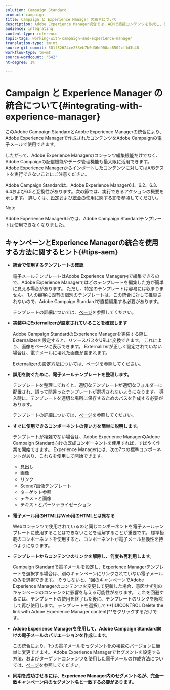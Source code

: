 ```yaml
---
solution: Campaign Standard
product: campaign
title: Campaign と Experience Manager の統合について
description: Adobe Experience Manager統合では、AEMで直接コンテンツを作成し、後でAdobe Campaignで使用できます。
audience: integrating
content-type: reference
topic-tags: working-with-campaign-and-experience-manager
translation-type: tm+mt
source-git-commit: 501f52624ce253eb7b0d36d908ac8502cf1d3b48
workflow-type: tm+mt
source-wordcount: '642'
ht-degree: 1%

---
```



# Campaign と Experience Manager の統合について{#integrating-with-experience-manager}

このAdobe Campaign StandardとAdobe Experience Managerの統合により、Adobe Experience Managerで作成されたコンテンツをAdobe Campaignの電子メールで使用できます。

したがって、Adobe Experience Managerのコンテンツ編集機能だけでなく、Adobe Campaignの配信機能やデータ管理機能も最大限に活用できます。 Adobe Experience Managerからインポートしたコンテンツに対してはA/Bテストを実行できないことにご注意ください。

Adobe Campaign Standardは、Adobe Experience Manager6.1、6.2、6.3、6.4および6.5と互換性があります。次の節では、実行できるアクションの概要を示します。 詳しくは、[設定](https://docs.adobe.com/content/help/en/experience-manager-65/administering/integration/campaignstandard.html)および[統合の](https://docs.adobe.com/content/help/en/experience-manager-65/authoring/aem-adobe-campaign/campaign.html)使用に関する節を参照してください。

>[!NOTE]
>
> Adobe Experience Manager6.5では、Adobe Campaign Standardテンプレートは使用できなくなりました。

## キャンペーンとExperience Managerの統合を使用する方法に関するヒント{#tips-aem}

* **統合で使用するテンプレートの確認**

   電子メールテンプレートはAdobe Experience Manager内で編集できるので、Adobe Experience Managerではどのテンプレートを編集した方が簡単に見える場合があります。 ただし、特定のテンプレートは容易には収まりません。 1人の顧客に固有の個別のテンプレートは、この統合に対して推奨されないので、Adobe Campaign Standardで直接編集する必要があります。

   テンプレートの詳細については、[ページ](https://docs.adobe.com/content/help/en/experience-manager-65/developing/platform/templates/templates.html)を参照してください。

* **実装中にExternalizerが設定されていることを確認します**

   Adobe Campaign StandardのExperience Managerを実装する際にExternalizerを設定すると、リソースパスをURLに変換できます。 これにより、画像をページに表示できます。 Externalizerが正しく設定されていない場合は、電子メールに壊れた画像が含まれます。

   Externalizerの設定方法については、[ページ](https://docs.adobe.com/content/help/en/experience-manager-65/developing/platform/externalizer.html)を参照してください。

* **誤用を防ぐために、電子メールテンプレートを整理します。**

   テンプレートを整理しておくと、適切なテンプレートが適切なフォルダーに配置され、誤って間違ったテンプレートが選択されないようになります。 導入時に、テンプレートを適切な場所に保存するためのパスを作成する必要があります。

   テンプレートの詳細については、[ページ](https://docs.adobe.com/content/help/en/experience-manager-65/developing/platform/templates/templates.html#template-availability)を参照してください。

* **すぐに使用できるコンポーネントの使い方を簡単に説明します。**

   テンプレートが複雑でない場合は、Adobe Experience ManagerのAdobe Campaign Standard向けの既成コンポーネントを使用すれば、すばやく作業を開始できます。
Experience Managerには、次の7つの標準コンポーネントがあり、これらを使用して開始できます。

   * 見出し
   * 画像
   * リンク
   * Scene7画像テンプレート
   * ターゲット参照
   * テキストと画像
   * テキストとパーソナライゼーション

* **電子メール用のHTMLはWeb用のHTMLとは異なる**

   Webコンテンツで使用されているのと同じコンポーネントを電子メールテンプレートに使用することはできないことを理解することが重要です。 標準搭載のコンポーネントを使用すると、コンポーネントが電子メール互換性を持つようになります。

* **テンプレートからコンテンツのリンクを解除し、何度も再利用します。**

   Campaign Standardで電子メールを設定し、Experience Managerテンプレートを選択する場合は、別のキャンペーンにリンクされていない電子メールのみを選択できます。 そうしないと、1回のキャンペーンでAdobe Experience Managerのコンテンツを変更して更新した場合、意図せず別のキャンペーンのコンテンツに影響を与える可能性があります。
これを回避するには、テンプレートの使用を終了した後に、テンプレートのリンクを解除して再び使用します。 テンプレートを選択して**[!UICONTROL Delete the link with Adobe Experience Manager content]**&#x200B;をクリックするだけです。

* **Adobe Experience Managerを使用して、Adobe Campaign Standard向けの電子メールのバリエーションを作成します。**

   この統合により、1つの電子メールをセグメント化の複数のバージョンに簡単に変更できます。
Adobe Experience Managerでセグメントを設定する方法、およびターゲットコンテンツを使用した電子メールの作成方法については、[ページ](https://docs.adobe.com/help/en/experience-manager-65/authoring/aem-adobe-campaign/target-adobe-campaign.html#setting-up-segmentation-in-aem)を参照してください。

* **同期を成功させるには、Experience Manager内のセグメント名が、完全一致キャンペーン内のセグメント名と一致する必要があります。**